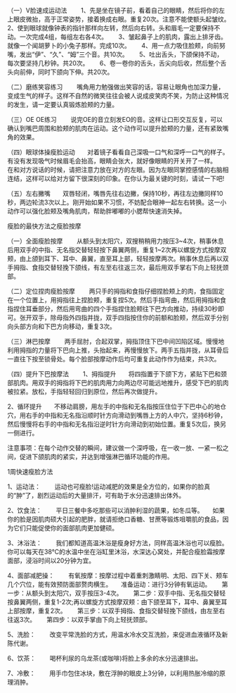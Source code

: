 （一）V脸速成运动法　　
1、先是坐在镜子前，看着自己的眼睛，然后将你的左上眼皮微抬，高于正常姿势，接着换成右眼。重复20次。注意不能使额头起皱纹。　　
2、使到眼球就像钟表的指针那样向左转，然后向右转。头和眉毛一定要保持不动。一次完成4组，每组左右各4次。　　
3、皱起鼻子上的肌肉，露出上排牙齿。就像一个闻胡萝卜的小兔子那样。完成10次。　　
4、用一点力吸住脸颊，向前努嘴，发出“伊”、“久”、“姆”三个音。共10次。　　
5、吐出舌头，下颌保持不动，每次要坚持几秒钟。共20次。　　
6、卷一卷你的舌头，舌尖向后收，然后整个舌头向前伸，同时下颌向下伸。共20次。　　

（二）磨练笑容练习　　
嘴角用力勉强做出笑容的话，容易让眼角也加深力量，变成生气的样子。这样不自然的微笑往往会被人说成皮笑肉不笑，为防止这种情况的发生，请一定要认真锻炼脸颊的力量。　　

（三）OE OE练习　　
说完OE的音立刻发EO的音。这样让口形交互反复，可以确认到嘴巴周围和脸颊的肌肉在运动。这个动作可以提升脸颊的力量，还有紧致嘴角的效果。　　

（四）眼球体操瘦脸运动　　对着镜子看看自己深吸一口气和深呼一口气的样子。有没有发现吸气时候眉毛会抬高，眼睛会张大，就好像眼睛的开关开了一样。　　在和对方说话的时候，请把注意力放在对方的左眼。因为左眼同掌控感情的右脑相连结，这样可以给对方留下很深刻的印象。在你认为最关键的时刻，请试一下吧!　　

（五）左右撇嘴　　双唇轻闭，嘴唇先往右边撇，保持10秒，再往左边撇同样10秒，两边轮流3次以上。刚开始如果不习惯，不妨配合眼神一起左右转换。这一小动作可以强化脸颊及嘴角肌肉，帮助胖嘟嘟的小腮帮快速消失掉。

瘦脸的最快方法之瘦脸按摩　　

（一）全面瘦脸按摩　　
从额头到太阳穴，双搜稍稍用力按压3~4次，稍事休息后用双手的中指、无名指交替轻轻按下鼻翼两侧，重复1~2次再以螺旋方式按摩双颊，由上颌到耳下、耳中、鼻翼，直至耳上部，轻轻按摩两次。稍事休息后再以双手拇指、食指交替轻挽下颌线，有左至右往返三次，最后用双手掌右下向上轻抚颈部。　　

（二）定位捏肉瘦脸按摩　　
两只手的拇指和食指仔细捏脸颊上的肉，食指固定在一个位置上，用拇指往上捏脸颊，重复捏5次。然后手指弯曲，然后用拇指和食指捏住耳垂部分，然后用弯曲的四个手指捏住脸颊往下巴方向推动，持续30秒即可。张开双手，除母指外四指并拢，双手四指按住你的前额和脸颊，然后双手分别向头部方向和下巴方向移动，重复3次。　　

（三）淋巴按摩　　
两手屈肘，合起双掌，拇指顶住下巴中间凹陷区域。慢慢地利用拇指的力量将下巴向上推，头抬起来，再慢慢放下。两手五指并拢，从耳骨后一直往下按至锁骨处。每个脸部按摩动作后均可重复此动作作为结束，共3次。　　

（四）提升下巴按摩法　　
1、拇指提升　　将四指置于下颌下方，紧贴下巴和颈部肌肉。用双手的拇指将下巴的肌肉用力向两边尽可能远地推升，感受下巴的肌肉被拉紧。放松，手指轻轻回归到原位，然后再次做提升。　　

2、循环提升　　不移动肩膀，用左手的中指和无名指按压住位于下巴中心的地仓穴，用右手的中指和无名指沿顺时针方向滑动到嘴唇上方的人中穴，坚持6秒钟，然后慢慢将右手的中指和无名指沿逆时针方向滑动到初始位置。重复5次后，换另一侧进行。　　

注意事项：在每个动作交替的瞬间，建议做一个深呼吸，在一收一放、一紧一松之间，促进下颌肌肉的紧实，并达到增强淋巴循环功能的作用。

1周快速瘦脸方法　　

1、运动法：　　
运动也可瘦脸!运动减肥的效果是全方位的，如果你的脸真的“肿”了，剧烈运动后的大量排汗，可有助于水分迅速排出体外。　　

2、饮食法：　　
平日三餐中多吃那些可以消肿利湿的蔬果，如冬瓜等。　　如果你的脸是因肌肉硕大引起的肥胖，就请拒绝口香糖、甘蔗等锻炼咀嚼肌的食品，因为它们只能促使你的面部肌肉更加健硕。　　

3、沐浴法：　　
我们都知道高温沐浴是瘦身好方法，同样高温沐浴也可以瘦脸。你可以每天在38℃的水温中坐在浴缸里沐浴，水深达心窝处，并配合瘦脸霜按摩面部，浸浴时间以20分钟为宜。　　

4、面部减肥操：　　
有氧按摩：按摩过程中着重刺激睛明、太阳、四下关、颊车几个穴位，能有效预防面部赘肉横生。　　准备运动：进行3分钟有氧运动。　　
第一步：从额头到太阳穴，双手按压3-4次。　　
第二步：双手中指、无名指交替轻按鼻翼两侧，重复1-2次;再以螺旋方式按摩双颊：由下颌至耳下，耳中、鼻翼至耳上部按摩，重复2次。　　
第三步：以双手拇指、食指交替轻挽下颌线，由左至右往返3次。　　
第四步：以双手掌由下向上轻抚颈部。　　

5、洗脸：　　
改变平常洗脸的方式，用温水冷水交互洗脸，来促进血液循环及新陈代谢。　　

6、饮茶：　　
喝杯利尿的乌龙茶(或咖啡)将脸上多余的水分迅速排出。　　

7、冷敷：　　
用手巾包住冰块，敷在浮肿的眼皮上3分钟，以利用热胀冷缩的原理消肿。
